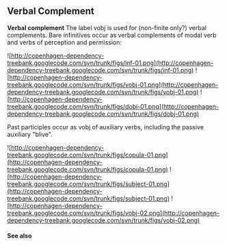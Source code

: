 ## Verbal Complement ##

**Verbal complement** The label vobj is used for (non-finite only?) verbal complements. Bare infinitives occur as verbal complements of modal verb and verbs of perception and permission:

![http://copenhagen-dependency-treebank.googlecode.com/svn/trunk/figs/inf-01.png](http://copenhagen-dependency-treebank.googlecode.com/svn/trunk/figs/inf-01.png) ![http://copenhagen-dependency-treebank.googlecode.com/svn/trunk/figs/vobj-01.png](http://copenhagen-dependency-treebank.googlecode.com/svn/trunk/figs/vobj-01.png) ![http://copenhagen-dependency-treebank.googlecode.com/svn/trunk/figs/dobj-01.png](http://copenhagen-dependency-treebank.googlecode.com/svn/trunk/figs/dobj-01.png)

Past participles occur as vobj of auxiliary verbs, including the passive auxiliary "blive".

![http://copenhagen-dependency-treebank.googlecode.com/svn/trunk/figs/copula-01.png](http://copenhagen-dependency-treebank.googlecode.com/svn/trunk/figs/copula-01.png) ![http://copenhagen-dependency-treebank.googlecode.com/svn/trunk/figs/subject-01.png](http://copenhagen-dependency-treebank.googlecode.com/svn/trunk/figs/subject-01.png) ![http://copenhagen-dependency-treebank.googlecode.com/svn/trunk/figs/vobj-02.png](http://copenhagen-dependency-treebank.googlecode.com/svn/trunk/figs/vobj-02.png)


#### See also ####

